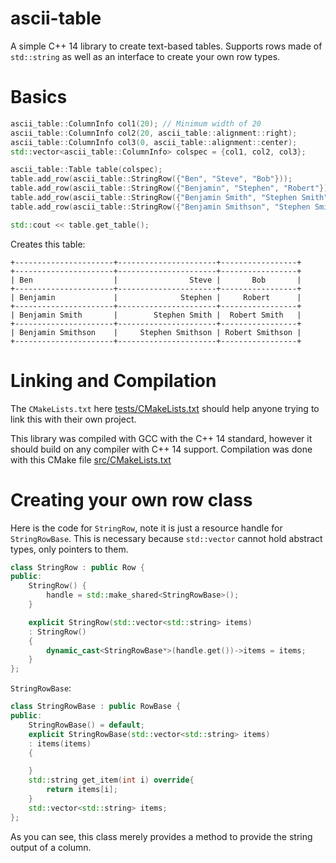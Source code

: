 # ascii-table

A simple C++ 14 library to create text-based tables. Supports rows made of `std::string` as well as an interface to create your own row types.

# Basics

```cpp
ascii_table::ColumnInfo col1(20); // Minimum width of 20
ascii_table::ColumnInfo col2(20, ascii_table::alignment::right);
ascii_table::ColumnInfo col3(0, ascii_table::alignment::center);
std::vector<ascii_table::ColumnInfo> colspec = {col1, col2, col3};

ascii_table::Table table(colspec);
table.add_row(ascii_table::StringRow({"Ben", "Steve", "Bob"}));
table.add_row(ascii_table::StringRow({"Benjamin", "Stephen", "Robert"}));
table.add_row(ascii_table::StringRow({"Benjamin Smith", "Stephen Smith", "Robert Smith"}));
table.add_row(ascii_table::StringRow({"Benjamin Smithson", "Stephen Smithson", "Robert Smithson"}));

std::cout << table.get_table();
```

Creates this table:

```
+----------------------+----------------------+-----------------+
+----------------------+----------------------+-----------------+
| Ben                  |                Steve |       Bob       |
+----------------------+----------------------+-----------------+
| Benjamin             |              Stephen |     Robert      |
+----------------------+----------------------+-----------------+
| Benjamin Smith       |        Stephen Smith |  Robert Smith   |
+----------------------+----------------------+-----------------+
| Benjamin Smithson    |     Stephen Smithson | Robert Smithson |
+----------------------+----------------------+-----------------+
```

# Linking and Compilation

The `CMakeLists.txt` here [tests/CMakeLists.txt](https://github.com/bclehmann/ascii-table/blob/master/tests/CMakeLists.txt) should help anyone trying to link this with their own project.

This library was compiled with GCC with the C++ 14 standard, however it should build on any compiler with C++ 14 support. Compilation was done with this CMake file [src/CMakeLists.txt](https://github.com/bclehmann/ascii-table/blob/master/src/CMakeLists.txt)

# Creating your own row class

Here is the code for `StringRow`, note it is just a resource handle for `StringRowBase`. This is necessary because `std::vector` cannot hold abstract types, only pointers to them.

```cpp
class StringRow : public Row {
public:
	StringRow() {
		handle = std::make_shared<StringRowBase>();
	}

	explicit StringRow(std::vector<std::string> items)
	: StringRow()
	{
		dynamic_cast<StringRowBase*>(handle.get())->items = items;
	}
};
```

`StringRowBase`:

```cpp
class StringRowBase : public RowBase {
public:
	StringRowBase() = default;
	explicit StringRowBase(std::vector<std::string> items)
	: items(items)
	{

	}
	std::string get_item(int i) override{
		return items[i];
	}
	std::vector<std::string> items;
};
```

As you can see, this class merely provides a method to provide the string output of a column.
